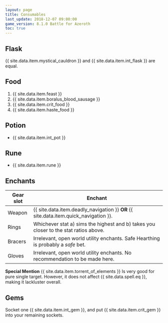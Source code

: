 ```yaml
---
layout: page
title: Consumables
last_update: 2018-12-07 09:00:00
game_version: 8.1.0 Battle for Azeroth
toc: true
---
```


## Flask
{{ site.data.item.mystical_cauldron }} and {{ site.data.item.int_flask }} are equal.

## Food
1. {{ site.data.item.feast }}
1. {{ site.data.item.boralus_blood_sausage }}
1. {{ site.data.item.crit_food }}
1. {{ site.data.item.haste_food }}

## Potion
- {{ site.data.item.int_pot }}

## Rune
- {{ site.data.item.rune }}

## Enchants

Gear slot | Enchant
--- | ---
Weapon | {{ site.data.item.deadly_navigation }} **OR** {{ site.data.item.quick_navigation }}.
Rings | Whichever stat a) sims the highest and b) takes you closer to the stat ratios above.
Bracers | Irrelevant, open world utility enchants. Safe Hearthing is probably a *safe* bet.
Gloves | Irrelevant, open world utility enchants. No recommendation to be made here.

**Special Mention** {{ site.data.item.torrent_of_elements }} Is very good for pure single target. However, it does not affect {{ site.data.spell.eq }}, making it lackluster overall.

## Gems

Socket one {{ site.data.item.int_gem }}, and put {{ site.data.item.crit_gem }} into your remaining sockets.

